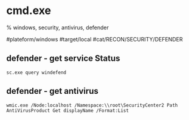 # cmd.exe
% windows, security, antivirus, defender

#plateform/windows #target/local #cat/RECON/SECURITY/DEFENDER 


## defender - get service Status
```
sc.exe query windefend
```

## defender - get antivirus
```
wmic.exe /Node:localhost /Namespace:\\root\SecurityCenter2 Path AntiVirusProduct Get displayName /Format:List
```



